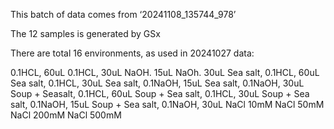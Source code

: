 This batch of data comes from ‘20241108_135744_978’

The 12 samples is generated by GSx 

There are total 16 environments, as used in 20241027 data: 

0.1HCL, 60uL 
0.1HCL, 30uL 
NaOH. 15uL 
NaOh. 30uL 
Sea salt, 0.1HCL, 60uL 
Sea salt, 0.1HCL, 30uL 
Sea salt, 0.1NaOH, 15uL 
Sea salt, 0.1NaOH, 30uL 
Soup + Seasalt, 0.1HCL, 60uL 
Soup + Sea salt, 0.1HCL, 30uL 
Soup + Sea salt, 0.1NaOH, 15uL 
Soup + Sea salt, 0.1NaOH, 30uL 
NaCl 10mM 
NaCl 50mM 
NaCl 200mM 
NaCl 500mM 
